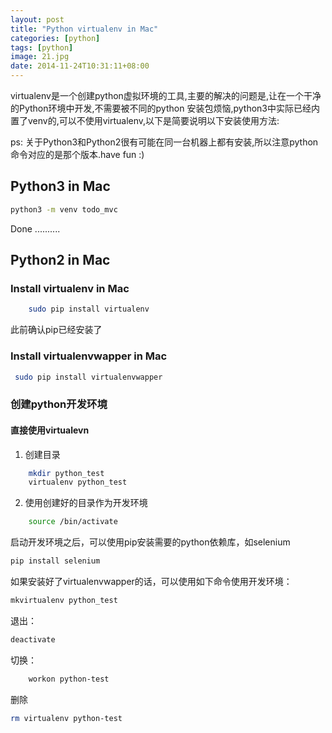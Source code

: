 ```yaml
---
layout: post
title: "Python virtualenv in Mac"
categories: [python]
tags: [python]
image: 21.jpg
date: 2014-11-24T10:31:11+08:00
---
```


virtualenv是一个创建python虚拟环境的工具,主要的解决的问题是,让在一个干净的Python环境中开发,不需要被不同的python
安装包烦恼,python3中实际已经内置了venv的,可以不使用virtualenv,以下是简要说明以下安装使用方法:

ps: 关于Python3和Python2很有可能在同一台机器上都有安装,所以注意python命令对应的是那个版本.have fun :)
## Python3 in Mac

```bash
python3 -m venv todo_mvc
```
Done ..........

## Python2 in Mac
### Install virtualenv in Mac

``` bash
	sudo pip install virtualenv
```

此前确认pip已经安装了

### Install virtualenvwapper in Mac

```bash
 sudo pip install virtualenvwapper
```

### 创建python开发环境

#### 直接使用virtualevn

1. 创建目录

``` bash
	mkdir python_test
	virtualenv python_test
```

2. 使用创建好的目录作为开发环境

```bash
	source /bin/activate
```

启动开发环境之后，可以使用pip安装需要的python依赖库，如selenium

```bash
pip install selenium
```

如果安装好了virtualenvwapper的话，可以使用如下命令使用开发环境：

```sh
mkvirtualenv python_test
```

退出：

```sh
deactivate
```

切换：

```sh
	workon python-test
```

删除

```sh
rm virtualenv python-test
```
